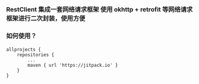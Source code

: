 ### RestClient 集成一套网络请求框架  使用 okhttp + retrofit 等网络请求框架进行二次封装，使用方便
### 如何使用？
#### 
	allprojects {
		repositories {
			...
			maven { url 'https://jitpack.io' }
		}
	}
